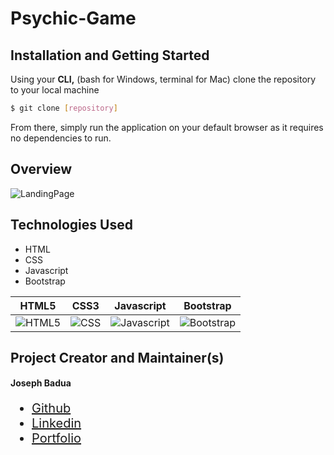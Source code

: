 # Psychic-Game

## Installation and Getting Started

Using your <strong>CLI,</strong> (bash for Windows, terminal for Mac) clone the repository to your local machine 

```bash
$ git clone [repository]
```
From there, simply run the application on your default browser as it requires no dependencies to run.

## Overview
![LandingPage](https://i.imgflip.com/3opjxn.gif)

## Technologies Used
- HTML
- CSS
- Javascript 
- Bootstrap

HTML5        |  CSS3 |  Javascript  |  Bootstrap
:-------------------------:|:-------------------------: |:-------------------------: |:-------------------------:
![HTML5](https://www.wired.com/images_blogs/business/2011/08/HTML5_Logo_512.png)  |  ![CSS](https://upload.wikimedia.org/wikipedia/commons/3/3d/CSS.3.svg)  |  ![Javascript](https://pluspng.com/img-png/logo-javascript-png-html-code-allows-to-embed-javascript-logo-in-your-website-587.png)  |  ![Bootstrap](https://seeklogo.net/wp-content/uploads/2016/06/bootstrap-logo-vector-download.jpg)

## Project Creator and Maintainer(s)

#### Joseph Badua
<ul style="font-size: 20px;">
  <li><a href="https://github.com/JosephBadua">Github</a></li>
  <li><a href="https://www.linkedin.com/in/joseph-badua-60aaa7188/">Linkedin</a></li>
  <li><a href="http://www.josephbadua.com/">Portfolio</a></li>
</ul>


